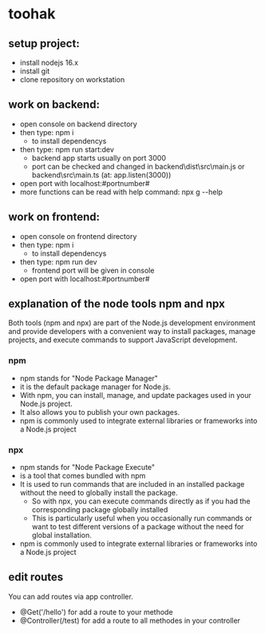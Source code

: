 # toohak

## setup project:
- install nodejs 16.x
- install git
- clone repository on workstation

## work on backend:
- open console on backend directory
- then type: npm i
  - to install dependencys
- then type: npm run start:dev
  - backend app starts usually on port 3000
  - port can be checked and changed in backend\dist\src\main.js or backend\src\main.ts (at: app.listen(3000))
- open port with localhost:#portnumber#
- more functions can be read with help command: npx g --help

## work on frontend:
- open console on frontend directory
- then type: npm i
  - to install dependencys
- then type: npm run dev
  - frontend port will be given in console
- open port with localhost:#portnumber#

## explanation of the node tools npm and npx
Both tools (npm and npx) are part of the Node.js development environment and provide developers with a convenient way to install packages, manage projects, and execute commands to support JavaScript development.
### npm
- npm stands for "Node Package Manager"
- it is the default package manager for Node.js.
- With npm, you can install, manage, and update packages used in your Node.js project.
- It also allows you to publish your own packages.
- npm is commonly used to integrate external libraries or frameworks into a Node.js project
### npx
- npm stands for "Node Package Execute"
- is a tool that comes bundled with npm
- It is used to run commands that are included in an installed package without the need to globally install the package.
  - So with npx, you can execute commands directly as if you had the corresponding package globally installed
  - This is particularly useful when you occasionally run commands or want to test different versions of a package without the need for global installation.
- npm is commonly used to integrate external libraries or frameworks into a Node.js project

## edit routes
You can add routes via app controller.
- @Get('/hello') for add a route to your methode
- @Controller(/test) for add a route to all methodes in your controller
